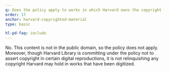 ```yaml
---
q: Does the policy apply to works in which Harvard owns the copyright (for example, Harvard administrative records, or a book published by Harvard University Press)?
order: 17
anchor: harvard-copyrighted-material
type: basic

hl-pd-faq: include
---
```

No. This content is not in the public domain, so the policy does not apply. Moreover, though Harvard Library is committing under the policy not to assert copyright in certain digital reproductions, it is not relinquishing any copyright Harvard may hold in works that have been digitized.
